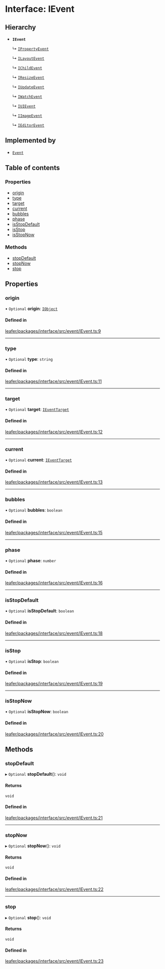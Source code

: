 # Interface: IEvent

## Hierarchy

- **`IEvent`**

  ↳ [`IPropertyEvent`](IPropertyEvent.md)

  ↳ [`ILayoutEvent`](ILayoutEvent.md)

  ↳ [`IChildEvent`](IChildEvent.md)

  ↳ [`IResizeEvent`](IResizeEvent.md)

  ↳ [`IUpdateEvent`](IUpdateEvent.md)

  ↳ [`IWatchEvent`](IWatchEvent.md)

  ↳ [`IUIEvent`](IUIEvent.md)

  ↳ [`IImageEvent`](IImageEvent.md)

  ↳ [`IEditorEvent`](IEditorEvent.md)

## Implemented by

- [`Event`](../classes/Event.md)

## Table of contents

### Properties

- [origin](IEvent.md#origin)
- [type](IEvent.md#type)
- [target](IEvent.md#target)
- [current](IEvent.md#current)
- [bubbles](IEvent.md#bubbles)
- [phase](IEvent.md#phase)
- [isStopDefault](IEvent.md#isstopdefault)
- [isStop](IEvent.md#isstop)
- [isStopNow](IEvent.md#isstopnow)

### Methods

- [stopDefault](IEvent.md#stopdefault)
- [stopNow](IEvent.md#stopnow)
- [stop](IEvent.md#stop)

## Properties

### origin

• `Optional` **origin**: [`IObject`](IObject.md)

#### Defined in

[leafer/packages/interface/src/event/IEvent.ts:9](https://github.com/leaferjs/leafer/blob/fd13609/packages/interface/src/event/IEvent.ts#L9)

___

### type

• `Optional` **type**: `string`

#### Defined in

[leafer/packages/interface/src/event/IEvent.ts:11](https://github.com/leaferjs/leafer/blob/fd13609/packages/interface/src/event/IEvent.ts#L11)

___

### target

• `Optional` **target**: [`IEventTarget`](IEventTarget.md)

#### Defined in

[leafer/packages/interface/src/event/IEvent.ts:12](https://github.com/leaferjs/leafer/blob/fd13609/packages/interface/src/event/IEvent.ts#L12)

___

### current

• `Optional` **current**: [`IEventTarget`](IEventTarget.md)

#### Defined in

[leafer/packages/interface/src/event/IEvent.ts:13](https://github.com/leaferjs/leafer/blob/fd13609/packages/interface/src/event/IEvent.ts#L13)

___

### bubbles

• `Optional` **bubbles**: `boolean`

#### Defined in

[leafer/packages/interface/src/event/IEvent.ts:15](https://github.com/leaferjs/leafer/blob/fd13609/packages/interface/src/event/IEvent.ts#L15)

___

### phase

• `Optional` **phase**: `number`

#### Defined in

[leafer/packages/interface/src/event/IEvent.ts:16](https://github.com/leaferjs/leafer/blob/fd13609/packages/interface/src/event/IEvent.ts#L16)

___

### isStopDefault

• `Optional` **isStopDefault**: `boolean`

#### Defined in

[leafer/packages/interface/src/event/IEvent.ts:18](https://github.com/leaferjs/leafer/blob/fd13609/packages/interface/src/event/IEvent.ts#L18)

___

### isStop

• `Optional` **isStop**: `boolean`

#### Defined in

[leafer/packages/interface/src/event/IEvent.ts:19](https://github.com/leaferjs/leafer/blob/fd13609/packages/interface/src/event/IEvent.ts#L19)

___

### isStopNow

• `Optional` **isStopNow**: `boolean`

#### Defined in

[leafer/packages/interface/src/event/IEvent.ts:20](https://github.com/leaferjs/leafer/blob/fd13609/packages/interface/src/event/IEvent.ts#L20)

## Methods

### stopDefault

▸ `Optional` **stopDefault**(): `void`

#### Returns

`void`

#### Defined in

[leafer/packages/interface/src/event/IEvent.ts:21](https://github.com/leaferjs/leafer/blob/fd13609/packages/interface/src/event/IEvent.ts#L21)

___

### stopNow

▸ `Optional` **stopNow**(): `void`

#### Returns

`void`

#### Defined in

[leafer/packages/interface/src/event/IEvent.ts:22](https://github.com/leaferjs/leafer/blob/fd13609/packages/interface/src/event/IEvent.ts#L22)

___

### stop

▸ `Optional` **stop**(): `void`

#### Returns

`void`

#### Defined in

[leafer/packages/interface/src/event/IEvent.ts:23](https://github.com/leaferjs/leafer/blob/fd13609/packages/interface/src/event/IEvent.ts#L23)
